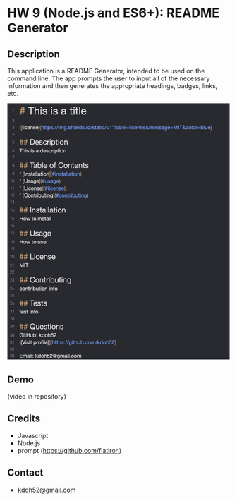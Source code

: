 # HW 9 (Node.js and ES6+): README Generator

## Description
This application is a README Generator, intended to be used on the command line. The app prompts the user to input all of the necessary information and then generates the appropriate headings, badges, links, etc.

<img src="screenshot.png" alt="screenshot">

## Demo
(video in repository)

## Credits
* Javascript
* Node.js
* prompt (https://github.com/flatiron)

## Contact
* kdoh52@gmail.com
